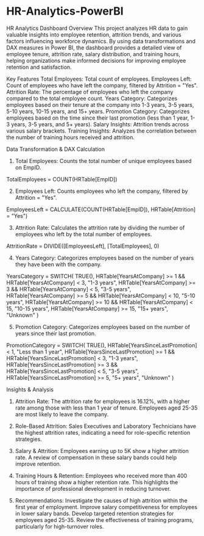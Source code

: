 # HR-Analytics-PowerBI

HR Analytics Dashboard
Overview
This project analyzes HR data to gain valuable insights into employee retention, attrition trends, and various factors influencing workforce dynamics. By using data transformations and DAX measures in Power BI, the dashboard provides a detailed view of employee tenure, attrition rate, salary distribution, and training hours, helping organizations make informed decisions for improving employee retention and satisfaction.

Key Features
Total Employees: Total count of employees.
Employees Left: Count of employees who have left the company, filtered by Attrition = "Yes".
Attrition Rate: The percentage of employees who left the company compared to the total employee count.
Years Category: Categorizes employees based on their tenure at the company into 1-3 years, 3-5 years, 5-10 years, 10-15 years, and 15+ years.
Promotion Category: Categorizes employees based on the time since their last promotion (less than 1 year, 1-3 years, 3-5 years, and 5+ years).
Salary Insights: Attrition trends across various salary brackets.
Training Insights: Analyzes the correlation between the number of training hours received and attrition.

Data Transformation & DAX Calculation

1. Total Employees:
Counts the total number of unique employees based on EmpID.

TotalEmployees = COUNT(HRTable[EmpID])

2. Employees Left:
Counts employees who left the company, filtered by Attrition = "Yes".

EmployeesLeft = CALCULATE(COUNT(HRTable[EmpID]), HRTable[Attrition] = "Yes")

3. Attrition Rate:
Calculates the attrition rate by dividing the number of employees who left by the total number of employees.


AttritionRate = DIVIDE([EmployeesLeft], [TotalEmployees], 0)

4. Years Category:
Categorizes employees based on the number of years they have been with the company.

YearsCategory = SWITCH(
    TRUE(),
    HRTable[YearsAtCompany] >= 1 && HRTable[YearsAtCompany] < 3, "1-3 years",
    HRTable[YearsAtCompany] >= 3 && HRTable[YearsAtCompany] < 5, "3-5 years",
    HRTable[YearsAtCompany] >= 5 && HRTable[YearsAtCompany] < 10, "5-10 years",
    HRTable[YearsAtCompany] >= 10 && HRTable[YearsAtCompany] < 15, "10-15 years",
    HRTable[YearsAtCompany] >= 15, "15+ years",
    "Unknown"
)

5. Promotion Category:
Categorizes employees based on the number of years since their last promotion.

PromotionCategory = SWITCH(
    TRUE(),
    HRTable[YearsSinceLastPromotion] < 1, "Less than 1 year",
    HRTable[YearsSinceLastPromotion] >= 1 && HRTable[YearsSinceLastPromotion] < 3, "1-3 years",
    HRTable[YearsSinceLastPromotion] >= 3 && HRTable[YearsSinceLastPromotion] < 5, "3-5 years",
    HRTable[YearsSinceLastPromotion] >= 5, "5+ years",
    "Unknown"
)

Insights & Analysis
1. Attrition Rate:
The attrition rate for employees is 16.12%, with a higher rate among those with less than 1 year of tenure. Employees aged 25-35 are most likely to leave the company.

2. Role-Based Attrition:
Sales Executives and Laboratory Technicians have the highest attrition rates, indicating a need for role-specific retention strategies.

3. Salary & Attrition:
Employees earning up to 5K show a higher attrition rate. A review of compensation in these salary bands could help improve retention.

4. Training Hours & Retention:
Employees who received more than 400 hours of training show a higher retention rate. This highlights the importance of professional development in reducing turnover.

5. Recommendations:
Investigate the causes of high attrition within the first year of employment.
Improve salary competitiveness for employees in lower salary bands.
Develop targeted retention strategies for employees aged 25-35.
Review the effectiveness of training programs, particularly for high-turnover roles.
